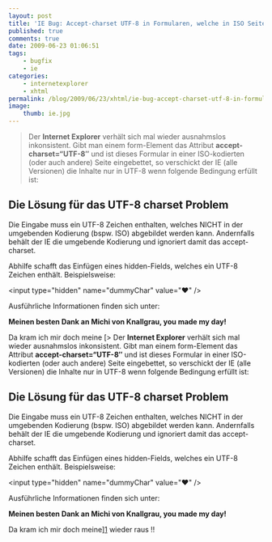 ```yaml
---
layout: post
title: 'IE Bug: Accept-charset UTF-8 in Formularen, welche in ISO Seiten eingebettet sind'
published: true
comments: true
date: 2009-06-23 01:06:51
tags:
    - bugfix
    - ie
categories:
    - internetexplorer
    - xhtml
permalink: /blog/2009/06/23/xhtml/ie-bug-accept-charset-utf-8-in-formularen-welche-in-iso-seiten-eingebettet-sind
image:
    thumb: ie.jpg
---
```

> Der **Internet Explorer** verhält sich mal wieder ausnahmslos inkonsistent. Gibt man einem form-Element das Attribut **accept-charset=&#8220;UTF-8&#8243;** und ist dieses Formular in einer ISO-kodierten (oder auch andere) Seite eingebettet, so verschickt der IE (alle Versionen) die Inhalte nur in UTF-8 wenn folgende Bedingung erfüllt ist:



## Die Lösung für das UTF-8 charset Problem

Die Eingabe muss ein UTF-8 Zeichen enthalten, welches NICHT in der umgebenden Kodierung (bspw. ISO) abgebildet werden kann. Andernfalls behält der IE die umgebende Kodierung und ignoriert damit das accept-charset.

Abhilfe schafft das Einfügen eines hidden-Fields, welches ein UTF-8 Zeichen enthält. Beispielsweise:

&lt;input type="hidden" name="dummyChar" value="♥" /&gt;

Ausführliche Informationen finden sich unter: 

**Meinen besten Dank an Michi von Knallgrau, you made my day!**

Da kram ich mir doch meine [> Der **Internet Explorer** verhält sich mal wieder ausnahmslos inkonsistent. Gibt man einem form-Element das Attribut **accept-charset=&#8220;UTF-8&#8243;** und ist dieses Formular in einer ISO-kodierten (oder auch andere) Seite eingebettet, so verschickt der IE (alle Versionen) die Inhalte nur in UTF-8 wenn folgende Bedingung erfüllt ist:



## Die Lösung für das UTF-8 charset Problem

Die Eingabe muss ein UTF-8 Zeichen enthalten, welches NICHT in der umgebenden Kodierung (bspw. ISO) abgebildet werden kann. Andernfalls behält der IE die umgebende Kodierung und ignoriert damit das accept-charset.

Abhilfe schafft das Einfügen eines hidden-Fields, welches ein UTF-8 Zeichen enthält. Beispielsweise:

&lt;input type="hidden" name="dummyChar" value="♥" /&gt;

Ausführliche Informationen finden sich unter: 

**Meinen besten Dank an Michi von Knallgrau, you made my day!**

Da kram ich mir doch meine][1] wieder raus !!

 [1]: http://mediavrog.net/blog/2007/09/28/browser/internetexplorer/internet-explorer-voodoo-doll-puppe/